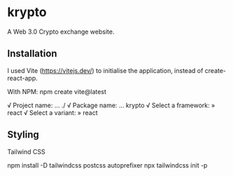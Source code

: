 # krypto
A Web 3.0 Crypto exchange website.

## Installation
I used Vite (https://vitejs.dev/) to initialise the application, instead of create-react-app.

With NPM:
npm create vite@latest

√ Project name: ... ./
√ Package name: ... krypto
√ Select a framework: » react
√ Select a variant: » react

## Styling
Tailwind CSS

npm install -D tailwindcss postcss autoprefixer
npx tailwindcss init -p